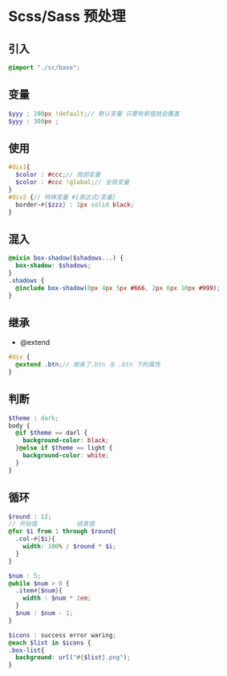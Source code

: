 # Scss/Sass 预处理

## 引入

```scss
@import "./sc/base";
```

## 变量

```scss
$yyy : 200px !default;// 默认变量 只要有新值就会覆盖
$yyy : 300px ;
```

## 使用

```scss
#dix1{
  $color : #ccc;// 局部变量
  $color : #ccc !global;// 全局变量
}
#div2 {// 特殊变量 #{表达式/变量}
  border-#{$zzz} : 1px solid black;
}
```

## 混入

```scss
@mixin box-shadow($shadows...) {
  box-shadow: $shadows;
}
.shadows {
  @include box-shadow(0px 4px 5px #666, 2px 6px 10px #999);
}
```

## 继承

- @extend

```scss
#div {
  @extend .btn;// 继承了.btn 与 .btn 下的属性
}
```

## 判断

```scss
$theme : dark;
body {
  @if $theme == darl {
    background-color: black;
  }@else if $theme == light {
    background-color: white;
  }
}
```

## 循环

```scss
$round : 12;
// 开始值           结束值
@for $i from 1 through $round{
  .col-#{$i}{
    width: 100% / $round * $i;
  }
}

$num : 5;
@while $num > 0 {
  .item#{$num}{
    width : $num * 2em;
  }
  $num : $num - 1;
}

$icons : success error waring;
@each $list in $icons {
.box-list{
  background: url("#{$list}.png");
}
```

